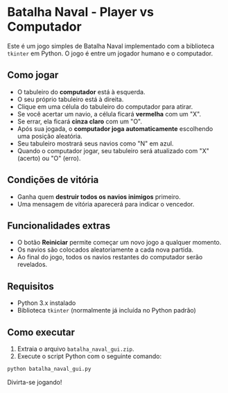 
# Batalha Naval - Player vs Computador

Este é um jogo simples de Batalha Naval implementado com a biblioteca `tkinter` em Python. O jogo é entre um jogador humano e o computador.

## Como jogar

- O tabuleiro do **computador** está à esquerda.
- O seu próprio tabuleiro está à direita.
- Clique em uma célula do tabuleiro do computador para atirar.
- Se você acertar um navio, a célula ficará **vermelha** com um "X".
- Se errar, ela ficará **cinza claro** com um "O".
- Após sua jogada, o **computador joga automaticamente** escolhendo uma posição aleatória.
- Seu tabuleiro mostrará seus navios como "N" em azul.
- Quando o computador jogar, seu tabuleiro será atualizado com "X" (acerto) ou "O" (erro).

## Condições de vitória

- Ganha quem **destruir todos os navios inimigos** primeiro.
- Uma mensagem de vitória aparecerá para indicar o vencedor.

## Funcionalidades extras

- O botão **Reiniciar** permite começar um novo jogo a qualquer momento.
- Os navios são colocados aleatoriamente a cada nova partida.
- Ao final do jogo, todos os navios restantes do computador serão revelados.

## Requisitos

- Python 3.x instalado
- Biblioteca `tkinter` (normalmente já incluída no Python padrão)

## Como executar

1. Extraia o arquivo `batalha_naval_gui.zip`.
2. Execute o script Python com o seguinte comando:

```bash
python batalha_naval_gui.py
```

Divirta-se jogando!
